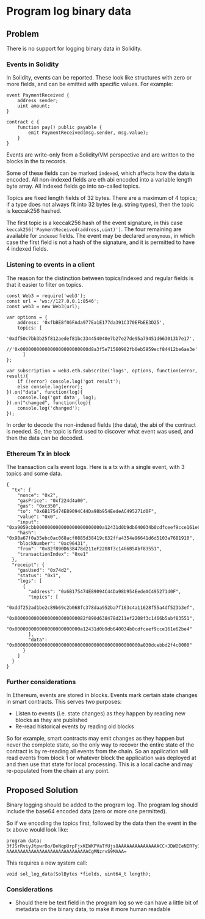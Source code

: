# Program log binary data

## Problem

There is no support for logging binary data in Solidity.

### Events in Solidity

In Solidity, events can be reported. These look like structures with zero or
more fields, and can be emitted with specific values. For example:

```
event PaymentReceived {
    address sender;
    uint amount;
}

contract c {
    function pay() public payable {
        emit PaymentReceived(msg.sender, msg.value);
    }
}
```

Events are write-only from a Solidity/VM perspective and are written to
the blocks in the tx records.

Some of these fields can be marked `indexed`, which affects how the data is
encoded. All non-indexed fields are eth abi encoded into a variable length
byte array. All indexed fields go into so-called topics.

Topics are fixed length fields of 32 bytes. There are a maximum of 4 topics;
if a type does not always fit into 32 bytes (e.g. string types), then the topic
is keccak256 hashed.

The first topic is a keccak256 hash of the event signature, in this case
`keccak256('PaymentReceived(address,uint)')`. The four remaining are available
for `indexed` fields. The event may be declared `anonymous`, in which case
the first field is not a hash of the signature, and it is permitted to have
4 indexed fields.

### Listening to events in a client

The reason for the distinction between topics/indexed and regular fields is
that it easier to filter on topics.

```
const Web3 = require('web3');
const url = 'ws://127.0.0.1:8546';
const web3 = new Web3(url);

var options = {
    address: '0xfbBE8f06FAda977Ea1E177da391C370EFbEE3D25',
    topics: [
        '0xdf50c7bb3b25f812aedef81bc334454040e7b27e27de95a79451d663013b7e17',
        //'0x0000000000000000000000000d8a3f5e71560982fb0eb5959ecf84412be6ae3e'
      ]
};

var subscription = web3.eth.subscribe('logs', options, function(error, result){
    if (!error) console.log('got result');
    else console.log(error);
}).on("data", function(log){
    console.log('got data', log);
}).on("changed", function(log){
    console.log('changed');
});
```

In order to decode the non-indexed fields (the data), the abi of the contract
is needed. So, the topic is first used to discover what event was used, and
then the data can be decoded.

### Ethereum Tx in block

The transaction calls event logs. Here is a tx with a single event, with 3
topics and some data.

```
{
  "tx": {
    "nonce": "0x2",
    "gasPrice": "0xf224d4a00",
    "gas": "0xc350",
    "to": "0x6B175474E89094C44Da98b954EedeAC495271d0F",
    "value": "0x0",
    "input": "0xa9059cbb000000000000000000000000a12431d0b9db640034b0cdfceef9cce161e62be40000000000000000000000000000000000000000000000a030dcebbd2f4c0000",
    "hash": "0x98a67f0a35ebc0ac068acf0885d38419c632ffa4354e96641d6d5103a7681910",
    "blockNumber": "0xc96431",
    "from": "0x82f890D638478d211eF2208f3c1466B5Abf83551",
    "transactionIndex": "0xe1"
  },
  "receipt": {
    "gasUsed": "0x74d2",
    "status": "0x1",
    "logs": [
      {
        "address": "0x6B175474E89094C44Da98b954EedeAC495271d0F",
        "topics": [
          "0xddf252ad1be2c89b69c2b068fc378daa952ba7f163c4a11628f55a4df523b3ef",
          "0x00000000000000000000000082f890d638478d211ef2208f3c1466b5abf83551",
          "0x000000000000000000000000a12431d0b9db640034b0cdfceef9cce161e62be4"
        ],
        "data": "0x0000000000000000000000000000000000000000000000a030dcebbd2f4c0000"
      }
    ]
  }
}
```

### Further considerations

In Ethereum, events are stored in blocks. Events mark certain state changes in
smart contracts. This serves two purposes:

 - Listen to events (i.e. state changes) as they happen by reading new blocks
   as they are published
 - Re-read historical events by reading old blocks

So for example, smart contracts may emit changes as they happen but never the
complete state, so the only way to recover the entire state of the contract
is by re-reading all events from the chain. So an application will read events
from block 1 or whatever block the application was deployed at and then use
that state for local processing. This is a local cache and may re-populated
from the chain at any point.

## Proposed Solution

Binary logging should be added to the program log. The program log should include the base64 encoded data (zero or more one permitted).

So if we encoding the topics first, followed by the data then the event in the
tx above would look like:
```
program data: 3fJSrRviyJtpwrBo/DeNqpUrpFjxKEWKPVaTfUjs8AAAAAAAAAAAAAAACC+JDWOEeNIR7yII88FGa1q/g1UQAAAAAAAAAAAAAAAKEkMdC522QANLDN/O75zOFh5ivk AAAAAAAAAAAAAAAAAAAAAAAAAAAAAACgMNzrvS9MAAA=
```

This requires a new system call:

```
void sol_log_data(SolBytes *fields, uint64_t length);
```

### Considerations

- Should there be text field in the program log so we can have a little bit of
  metadata on the binary data, to make it more human readable
